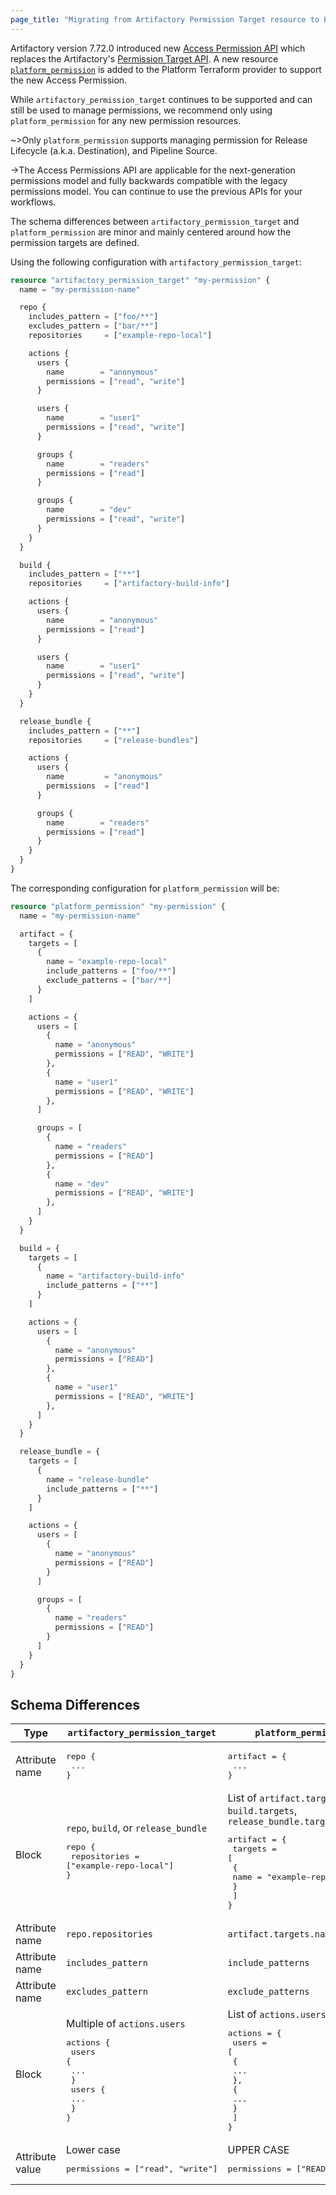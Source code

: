 ```yaml
---
page_title: "Migrating from Artifactory Permission Target resource to Platform Permission resource"
---
```


Artifactory version 7.72.0 introduced new [Access Permission API](https://jfrog.com/help/r/jfrog-rest-apis/permissions) which replaces the Artifactory's [Permission Target API](https://jfrog.com/help/r/jfrog-rest-apis/permission-targets). A new resource [`platform_permission`](https://registry.terraform.io/providers/jfrog/platform/latest/docs/resources/permission) is added to the Platform Terraform provider to support the new Access Permission.

While `artifactory_permission_target` continues to be supported and can still be used to manage permissions, we recommend only using `platform_permission` for any new permission resources.

~>Only `platform_permission` supports managing permission for Release Lifecycle (a.k.a. Destination), and Pipeline Source.

->The Access Permissions API are applicable for the next-generation permissions model and fully backwards compatible with the legacy permissions model. You can continue to use the previous APIs for your workflows.

The schema differences between `artifactory_permission_target` and `platform_permission` are minor and mainly centered around how the permission targets are defined.

Using the following configuration with `artifactory_permission_target`:

```terraform
resource "artifactory_permission_target" "my-permission" {
  name = "my-permission-name"

  repo {
    includes_pattern = ["foo/**"]
    excludes_pattern = ["bar/**"]
    repositories     = ["example-repo-local"]

    actions {
      users {
        name        = "anonymous"
        permissions = ["read", "write"]
      }

      users {
        name        = "user1"
        permissions = ["read", "write"]
      }

      groups {
        name        = "readers"
        permissions = ["read"]
      }

      groups {
        name        = "dev"
        permissions = ["read", "write"]
      }
    }
  }

  build {
    includes_pattern = ["**"]
    repositories     = ["artifactory-build-info"]

    actions {
      users {
        name        = "anonymous"
        permissions = ["read"]
      }

      users {
        name        = "user1"
        permissions = ["read", "write"]
      }
    }
  }

  release_bundle {
    includes_pattern = ["**"]
    repositories     = ["release-bundles"]

    actions {
      users {
        name         = "anonymous"
        permissions  = ["read"]
      }

      groups {
        name        = "readers"
        permissions = ["read"]
      }
    }
  }
}
```

The corresponding configuration for `platform_permission` will be:

```terraform
resource "platform_permission" "my-permission" {
  name = "my-permission-name"

  artifact = {
    targets = [
      {
        name = "example-repo-local"
        include_patterns = ["foo/**"]
        exclude_patterns = ["bar/**]
      }
    ]

    actions = {
      users = [
        {
          name = "anonymous"
          permissions = ["READ", "WRITE"]
        },
        {
          name = "user1"
          permissions = ["READ", "WRITE"]
        },
      ]

      groups = [
        {
          name = "readers"
          permissions = ["READ"]
        },
        {
          name = "dev"
          permissions = ["READ", "WRITE"]
        },
      ]
    }
  }

  build = {
    targets = [
      {
        name = "artifactory-build-info"
        include_patterns = ["**"]
      }
    ]

    actions = {
      users = [
        {
          name = "anonymous"
          permissions = ["READ"]
        },
        {
          name = "user1"
          permissions = ["READ", "WRITE"]
        },
      ]
    }
  }

  release_bundle = {
    targets = [
      {
        name = "release-bundle"
        include_patterns = ["**"]
      }
    ]

    actions = {
      users = [
        {
          name = "anonymous"
          permissions = ["READ"]
        }
      ]

      groups = [
        {
          name = "readers"
          permissions = ["READ"]
        }
      ]
    }
  }
}
```

## Schema Differences

| Type            |   `artifactory_permission_target`                                                                                      | `platform_permission`                                                                                                                                                                   |
|-----------------|------------------------------------------------------------------------------------------------------------------------|-----------------------------------------------------------------------------------------------------------------------------------------------------------------------------------------|
| Attribute name  | <pre>repo {<br>  ...<br>}</pre>                                                                                        | <pre>artifact = {<br>  ...<br>}</pre>                                                                                                                                                   |
| Block           | `repo`, `build`, or `release_bundle`<br><pre>repo {<br>  repositories = ["example-repo-local"]<br>}</pre>              | List of  `artifact.targets`,  `build.targets`,  `release_bundle.targets`<br><pre>artifact = {<br>  targets = [<br>    {<br>      name = "example-repo-local"<br>    }<br>  ]<br>}</pre> |
| Attribute name  | `repo.repositories`                                                                                                    | `artifact.targets.name`                                                                                                                                                                 |
| Attribute name  | `includes_pattern`                                                                                                     | `include_patterns`                                                                                                                                                                      |
| Attribute name  | `excludes_pattern`                                                                                                     | `exclude_patterns`                                                                                                                                                                      |
| Block           | Multiple of `actions.users`<br><pre>actions {<br>  users {<br>    ...<br>  }<br>  users {<br>    ...<br>  }<br>}</pre> | List of  `actions.users`<br><pre>actions = {<br>  users = [<br>    {<br>      ...<br>    },<br>    {<br>      ...<br>    }<br>  ]<br>}</pre>                                            |
| Attribute value | Lower case  <pre>permissions = ["read", "write"]</pre>                                                                 | UPPER CASE <pre>permissions = ["READ", "WRITE"]</pre>                                                                                                                                   |
